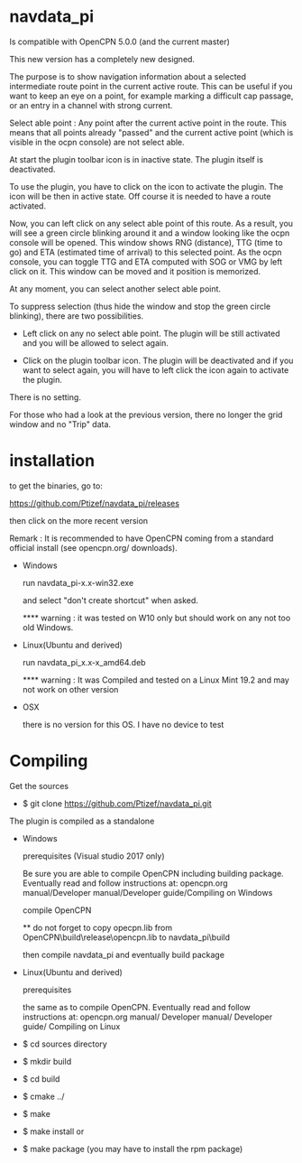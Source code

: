 ﻿# navdata_pi

Is compatible with OpenCPN 5.0.0 (and the current master)

This new version has a completely new designed.

The purpose is to show navigation information about a selected intermediate route point in the current active route. This can be useful
if you want to keep an eye on a point, for example marking a difficult cap passage, or an entry in a channel with strong current.

Select able point : Any point after the current active point in the route.
This means that all points already "passed" and the current active point (which is visible in the ocpn console) are not select able.

At start the plugin toolbar icon is in inactive state. The plugin itself is deactivated.

To use the plugin, you have to click on the icon to activate the plugin. The icon will be then in active state.
Off course it is needed to have a route activated.

Now, you can left click on any select able point of this route.
As a result, you will see a green circle blinking around it and a window looking like the ocpn console will be opened.
This window  shows RNG  (distance), TTG (time to go) and ETA (estimated time of arrival) to this selected point.
As the ocpn console, you can toggle TTG and ETA computed with SOG or VMG by left click on it.
This window can be moved and it position is memorized.

At any moment, you can select another select able point.

To suppress selection (thus hide the window and stop the green circle blinking), there are two possibilities.

- Left click on any no select able point. The plugin will be still activated and you will be allowed to select again.

- Click on the plugin toolbar icon. The plugin will be deactivated and if you want to select again, you will have to left click
the icon again to activate the plugin.

There is no setting.

For those who had a look at the previous version, there no longer the grid window and no "Trip" data.

installation
============
 to get the binaries, go to:
 
 https://github.com/Ptizef/navdata_pi/releases
 
 then click on the more recent version

 Remark : It is recommended to have OpenCPN coming from a standard official install
            (see opencpn.org/ downloads).
            
*    Windows

        run navdata_pi-x.x-win32.exe 
        
        and select "don't create shortcut" when asked.
        
        **** warning : it was tested on W10 only but should work on any not too old Windows.

*    Linux(Ubuntu and derived)

        run navdata_pi_x.x-x_amd64.deb
        
        **** warning : It was Compiled and tested on a Linux Mint 19.2 and may not work on other version
           
 *   OSX
 
        there is no version for this OS. I have no device to test

Compiling
=========
Get the sources
* $ git clone https://github.com/Ptizef/navdata_pi.git

The plugin is compiled as a standalone

* Windows

     prerequisites (Visual studio 2017 only)

     Be sure you are able to compile OpenCPN including building package.
     Eventually read and follow instructions at:
     opencpn.org manual/Developer manual/Developer guide/Compiling on Windows
     
     compile OpenCPN
        
     ** do not forget to copy opecpn.lib from OpenCPN\build\release\opencpn.lib to  navdata_pi\build
        
     then compile navdata_pi and eventually build package

* Linux(Ubuntu and derived)

     prerequisites
    
     the same as to compile OpenCPN.
     Eventually read and follow instructions at:
     opencpn.org manual/ Developer manual/ Developer guide/ Compiling on Linux

*    $ cd sources directory
*    $ mkdir build
*    $ cd build
*    $ cmake ../
*    $ make
*    $ make install
    or
*    $ make package (you may have to install the rpm package)



